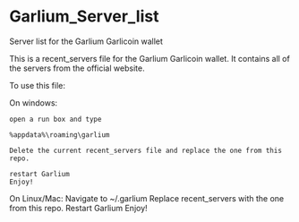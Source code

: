 # Garlium_Server_list
Server list for the Garlium Garlicoin wallet

This is a recent_servers file for the Garlium Garlicoin wallet.
It contains all of the servers from the official website.

To use this file:

On windows: 
    
    open a run box and type 

    %appdata%\roaming\garlium
    
    Delete the current recent_servers file and replace the one from this repo.
    
    restart Garlium
    Enjoy!
    
    
On Linux/Mac:
    Navigate to ~/.garlium
    Replace recent_servers with the one from this repo.
    Restart Garlium 
    Enjoy!
    
    
